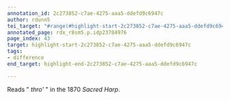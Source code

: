 ```yaml
---
annotation_id: 2c273852-c7ae-4275-aaa5-ddefd9c6947c
author: rdunn5
tei_target: "#range(#highlight-start-2c273852-c7ae-4275-aaa5-ddefd9c6947c, #highlight-end-2c273852-c7ae-4275-aaa5-ddefd9c6947c)"
annotated_page: rdx_r8sm5.p.idp23784976
page_index: 43
target: highlight-start-2c273852-c7ae-4275-aaa5-ddefd9c6947c
tags:
- difference
end_target: highlight-end-2c273852-c7ae-4275-aaa5-ddefd9c6947c

---
```

Reads " *thro'* " in the 1870 *Sacred Harp*.